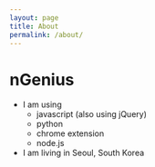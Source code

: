```yaml
---
layout: page
title: About
permalink: /about/
---
```


# nGenius

* I am using
  - javascript (also using jQuery)
  - python
  - chrome extension
  - node.js
* I am living in Seoul, South Korea
